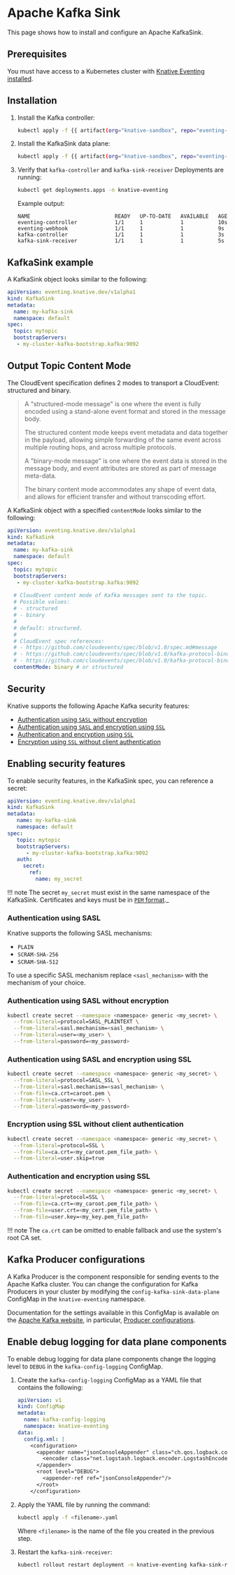 # Apache Kafka Sink

This page shows how to install and configure an Apache KafkaSink.

## Prerequisites

You must have access to a Kubernetes cluster with [Knative Eventing installed](../../install/eventing/install-eventing-with-yaml.md).

## Installation

1. Install the Kafka controller:

    ```bash
    kubectl apply -f {{ artifact(org="knative-sandbox", repo="eventing-kafka-broker", file="eventing-kafka-controller.yaml") }}
    ```

1. Install the KafkaSink data plane:

    ```bash
    kubectl apply -f {{ artifact(org="knative-sandbox", repo="eventing-kafka-broker", file="eventing-kafka-sink.yaml") }}
    ```

1. Verify that `kafka-controller` and `kafka-sink-receiver` Deployments are running:

    ```bash
    kubectl get deployments.apps -n knative-eventing
    ```

    Example output:

    ```{ .bash .no-copy }
    NAME                           READY   UP-TO-DATE   AVAILABLE   AGE
    eventing-controller            1/1     1            1           10s
    eventing-webhook               1/1     1            1           9s
    kafka-controller               1/1     1            1           3s
    kafka-sink-receiver            1/1     1            1           5s
    ```

## KafkaSink example

A KafkaSink object looks similar to the following:

```yaml
apiVersion: eventing.knative.dev/v1alpha1
kind: KafkaSink
metadata:
  name: my-kafka-sink
  namespace: default
spec:
  topic: mytopic
  bootstrapServers:
   - my-cluster-kafka-bootstrap.kafka:9092
```

## Output Topic Content Mode

The CloudEvent specification defines 2 modes to transport a CloudEvent: structured and binary.

> A "structured-mode message" is one where the event is fully encoded using a stand-alone event
> format and stored in the message body.
>
> The structured content mode keeps event metadata and data together in the payload, allowing
> simple forwarding of the same event across multiple routing hops, and across multiple protocols.
>
> A "binary-mode message" is one where the event data is stored in the message body, and event
> attributes are stored as part of message meta-data.
>
> The binary content mode accommodates any shape of event data, and allows for efficient transfer
> and without transcoding effort.

A KafkaSink object with a specified `contentMode` looks similar to the following:

```yaml
apiVersion: eventing.knative.dev/v1alpha1
kind: KafkaSink
metadata:
  name: my-kafka-sink
  namespace: default
spec:
  topic: mytopic
  bootstrapServers:
   - my-cluster-kafka-bootstrap.kafka:9092
  
  # CloudEvent content mode of Kafka messages sent to the topic.
  # Possible values:
  # - structured
  # - binary
  #
  # default: structured.
  #
  # CloudEvent spec references:
  # - https://github.com/cloudevents/spec/blob/v1.0/spec.md#message
  #	- https://github.com/cloudevents/spec/blob/v1.0/kafka-protocol-binding.md#33-structured-content-mode
  #	- https://github.com/cloudevents/spec/blob/v1.0/kafka-protocol-binding.md#32-binary-content-mode
  contentMode: binary # or structured
```

## Security

Knative supports the following Apache Kafka security features:

- [Authentication using `SASL` without encryption](#authentication-using-sasl)
- [Authentication using `SASL` and encryption using `SSL`](#authentication-using-sasl-and-encryption-using-ssl)
- [Authentication and encryption using `SSL`](#authentication-and-encryption-using-ssl)
- [Encryption using `SSL` without client authentication](#encryption-using-ssl-without-client-authentication)

## Enabling security features

To enable security features, in the KafkaSink spec, you can reference a secret:

```yaml
apiVersion: eventing.knative.dev/v1alpha1
kind: KafkaSink
metadata:
   name: my-kafka-sink
   namespace: default
spec:
   topic: mytopic
   bootstrapServers:
      - my-cluster-kafka-bootstrap.kafka:9092
   auth:
     secret:
       ref:
         name: my_secret
```

!!! note
    The secret `my_secret` must exist in the same namespace of the KafkaSink. Certificates and keys must be in [`PEM` format](https://en.wikipedia.org/wiki/Privacy-Enhanced_Mail)._

### Authentication using SASL

Knative supports the following SASL mechanisms:

- `PLAIN`
- `SCRAM-SHA-256`
- `SCRAM-SHA-512`

To use a specific SASL mechanism replace `<sasl_mechanism>` with the mechanism of your choice.

### Authentication using SASL without encryption

```bash
kubectl create secret --namespace <namespace> generic <my_secret> \
  --from-literal=protocol=SASL_PLAINTEXT \
  --from-literal=sasl.mechanism=<sasl_mechanism> \
  --from-literal=user=<my_user> \
  --from-literal=password=<my_password>
```

### Authentication using SASL and encryption using SSL

```bash
kubectl create secret --namespace <namespace> generic <my_secret> \
  --from-literal=protocol=SASL_SSL \
  --from-literal=sasl.mechanism=<sasl_mechanism> \
  --from-file=ca.crt=caroot.pem \
  --from-literal=user=<my_user> \
  --from-literal=password=<my_password>
```

### Encryption using SSL without client authentication

```bash
kubectl create secret --namespace <namespace> generic <my_secret> \
  --from-literal=protocol=SSL \
  --from-file=ca.crt=<my_caroot.pem_file_path> \
  --from-literal=user.skip=true
```

### Authentication and encryption using SSL

```bash
kubectl create secret --namespace <namespace> generic <my_secret> \
  --from-literal=protocol=SSL \
  --from-file=ca.crt=<my_caroot.pem_file_path> \
  --from-file=user.crt=<my_cert.pem_file_path> \
  --from-file=user.key=<my_key.pem_file_path>
```

!!! note
    The `ca.crt` can be omitted to enable fallback and use the system's root CA set.

## Kafka Producer configurations

A Kafka Producer is the component responsible for sending events to the Apache Kafka cluster. You can change the configuration for Kafka Producers in your cluster by modifying the `config-kafka-sink-data-plane` ConfigMap in the `knative-eventing` namespace.

Documentation for the settings available in this ConfigMap is available on the
[Apache Kafka website](https://kafka.apache.org/documentation/),
in particular, [Producer configurations](https://kafka.apache.org/documentation/#producerconfigs).

<!--TODO: move the configmap info to admin guide?-->

## Enable debug logging for data plane components

To enable debug logging for data plane components change the logging level to `DEBUG` in the `kafka-config-logging` ConfigMap.

1. Create the `kafka-config-logging` ConfigMap as a YAML file that contains the following:

    ```yaml
    apiVersion: v1
    kind: ConfigMap
    metadata:
      name: kafka-config-logging
      namespace: knative-eventing
    data:
      config.xml: |
        <configuration>
          <appender name="jsonConsoleAppender" class="ch.qos.logback.core.ConsoleAppender">
            <encoder class="net.logstash.logback.encoder.LogstashEncoder"/>
          </appender>
          <root level="DEBUG">
            <appender-ref ref="jsonConsoleAppender"/>
          </root>
        </configuration>
    ```

1. Apply the YAML file by running the command:

    ```bash
    kubectl apply -f <filename>.yaml
    ```
    Where `<filename>` is the name of the file you created in the previous step.

2. Restart the `kafka-sink-receiver`:

    ```bash
    kubectl rollout restart deployment -n knative-eventing kafka-sink-receiver
    ```
